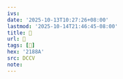 ```yaml
---
ivs:
date: '2025-10-13T10:27:26+08:00'
lastmod: '2025-10-14T21:46:45-08:00'
title: 􄇇
url: 􄇇
tags: [𡢊]
hex: '2188A'
src: DCCV
note:
---
```

